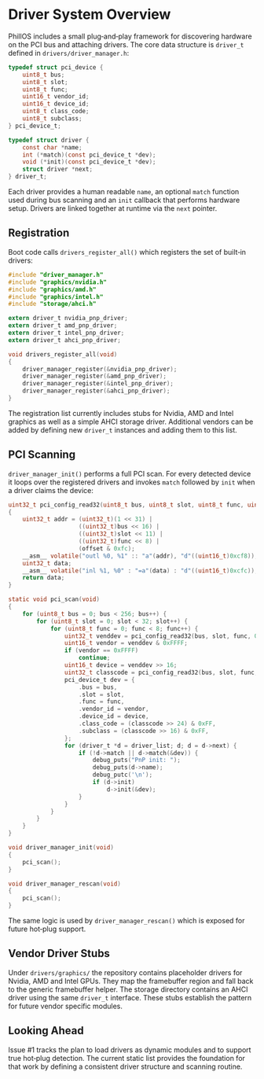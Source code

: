 # Driver System Overview

PhillOS includes a small plug‑and‑play framework for discovering
hardware on the PCI bus and attaching drivers.  The core data
structure is `driver_t` defined in `drivers/driver_manager.h`:

```c
typedef struct pci_device {
    uint8_t bus;
    uint8_t slot;
    uint8_t func;
    uint16_t vendor_id;
    uint16_t device_id;
    uint8_t class_code;
    uint8_t subclass;
} pci_device_t;

typedef struct driver {
    const char *name;
    int (*match)(const pci_device_t *dev);
    void (*init)(const pci_device_t *dev);
    struct driver *next;
} driver_t;
```

Each driver provides a human readable `name`, an optional `match`
function used during bus scanning and an `init` callback that
performs hardware setup.  Drivers are linked together at runtime
via the `next` pointer.

## Registration

Boot code calls `drivers_register_all()` which registers the set of
built‑in drivers:

```c
#include "driver_manager.h"
#include "graphics/nvidia.h"
#include "graphics/amd.h"
#include "graphics/intel.h"
#include "storage/ahci.h"

extern driver_t nvidia_pnp_driver;
extern driver_t amd_pnp_driver;
extern driver_t intel_pnp_driver;
extern driver_t ahci_pnp_driver;

void drivers_register_all(void)
{
    driver_manager_register(&nvidia_pnp_driver);
    driver_manager_register(&amd_pnp_driver);
    driver_manager_register(&intel_pnp_driver);
    driver_manager_register(&ahci_pnp_driver);
}
```

The registration list currently includes stubs for Nvidia, AMD and
Intel graphics as well as a simple AHCI storage driver.  Additional
vendors can be added by defining new `driver_t` instances and adding
them to this list.

## PCI Scanning

`driver_manager_init()` performs a full PCI scan.  For every detected
device it loops over the registered drivers and invokes `match`
followed by `init` when a driver claims the device:

```c
uint32_t pci_config_read32(uint8_t bus, uint8_t slot, uint8_t func, uint8_t offset)
{
    uint32_t addr = (uint32_t)(1 << 31) |
                    ((uint32_t)bus << 16) |
                    ((uint32_t)slot << 11) |
                    ((uint32_t)func << 8) |
                    (offset & 0xfc);
    __asm__ volatile("outl %0, %1" :: "a"(addr), "d"((uint16_t)0xcf8));
    uint32_t data;
    __asm__ volatile("inl %1, %0" : "=a"(data) : "d"((uint16_t)0xcfc));
    return data;
}

static void pci_scan(void)
{
    for (uint8_t bus = 0; bus < 256; bus++) {
        for (uint8_t slot = 0; slot < 32; slot++) {
            for (uint8_t func = 0; func < 8; func++) {
                uint32_t venddev = pci_config_read32(bus, slot, func, 0);
                uint16_t vendor = venddev & 0xFFFF;
                if (vendor == 0xFFFF)
                    continue;
                uint16_t device = venddev >> 16;
                uint32_t classcode = pci_config_read32(bus, slot, func, 8);
                pci_device_t dev = {
                    .bus = bus,
                    .slot = slot,
                    .func = func,
                    .vendor_id = vendor,
                    .device_id = device,
                    .class_code = (classcode >> 24) & 0xFF,
                    .subclass = (classcode >> 16) & 0xFF,
                };
                for (driver_t *d = driver_list; d; d = d->next) {
                    if (!d->match || d->match(&dev)) {
                        debug_puts("PnP init: ");
                        debug_puts(d->name);
                        debug_putc('\n');
                        if (d->init)
                            d->init(&dev);
                    }
                }
            }
        }
    }
}

void driver_manager_init(void)
{
    pci_scan();
}

void driver_manager_rescan(void)
{
    pci_scan();
}
```

The same logic is used by `driver_manager_rescan()` which is exposed
for future hot‑plug support.

## Vendor Driver Stubs

Under `drivers/graphics/` the repository contains placeholder drivers
for Nvidia, AMD and Intel GPUs.  They map the framebuffer region and
fall back to the generic framebuffer helper.  The storage directory
contains an AHCI driver using the same `driver_t` interface.  These
stubs establish the pattern for future vendor specific modules.

## Looking Ahead

Issue #1 tracks the plan to load drivers as dynamic modules and to
support true hot‑plug detection.  The current static list provides the
foundation for that work by defining a consistent driver structure and
scanning routine.
